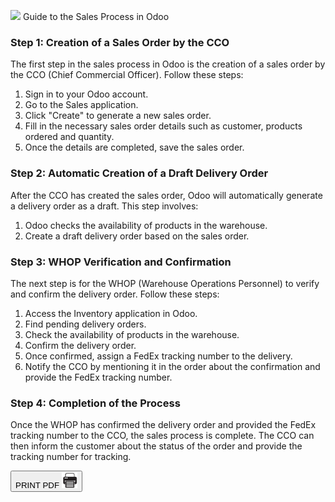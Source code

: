 
<span class='titulo'> <img src='process.png' width='8%' heigth='8%'> Guide to the Sales Process in Odoo
</span>

### **Step 1: Creation of a Sales Order by the CCO**

The first step in the sales process in Odoo is the creation of a sales order by the CCO (Chief Commercial Officer). Follow these steps:

1. Sign in to your Odoo account.
2. Go to the Sales application.
3. Click "Create" to generate a new sales order.
4. Fill in the necessary sales order details such as customer, products ordered and quantity.
5. Once the details are completed, save the sales order.

### **Step 2: Automatic Creation of a Draft Delivery Order**

After the CCO has created the sales order, Odoo will automatically generate a delivery order as a draft. This step involves:

1. Odoo checks the availability of products in the warehouse.
2. Create a draft delivery order based on the sales order.

### **Step 3: WHOP Verification and Confirmation**

The next step is for the WHOP (Warehouse Operations Personnel) to verify and confirm the delivery order. Follow these steps:

1. Access the Inventory application in Odoo.
2. Find pending delivery orders.
3. Check the availability of products in the warehouse.
4. Confirm the delivery order.
5. Once confirmed, assign a FedEx tracking number to the delivery.
6. Notify the CCO by mentioning it in the order about the confirmation and provide the FedEx tracking number.

### **Step 4: Completion of the Process**

Once the WHOP has confirmed the delivery order and provided the FedEx tracking number to the CCO, the sales process is complete. The CCO can then inform the customer about the status of the order and provide the tracking number for tracking.

<button id="printButton">PRINT PDF  <img src='../../print-pdf.png' width='25px' heigth='15px' class='print-image'> </button>
